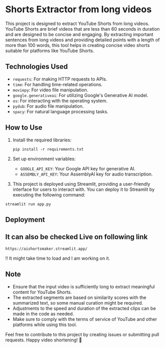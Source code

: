 # Shorts Extractor from long videos

This project is designed to extract YouTube Shorts from long videos. YouTube Shorts are brief videos that are less than 60 seconds in duration and are designed to be concise and engaging. By extracting important sentences from long videos and providing detailed points with a length of more than 100 words, this tool helps in creating concise video shorts suitable for platforms like YouTube Shorts.

## Technologies Used
- `requests`: For making HTTP requests to APIs.
- `time`: For handling time-related operations.
- `moviepy`: For video file manipulation.
- `google.generativeai`: For utilizing Google's Generative AI model.
- `os`: For interacting with the operating system.
- `pydub`: For audio file manipulation.
- `spacy`: For natural language processing tasks.

## How to Use
1. Install the required libraries:
    ```
    pip install -r requirements.txt
    ```

2. Set up environment variables:
    - `GOOGLE_API_KEY`: Your Google API key for generative AI.
    - `ASSEMBLY_API_KEY`: Your AssemblyAI key for audio transcription.

4. This project is deployed using Streamlit, providing a user-friendly interface for users to interact with. You can deploy it to Streamlit by executing the following command:
```
streamlit run app.py
```

## Deployment

## It can also be checked Live on following link 
```
https://aishortsmaker.streamlit.app/
```
!! It might take time to load and I am working on it.

## Note
- Ensure that the input video is sufficiently long to extract meaningful content for YouTube Shorts.
- The extracted segments are based on similarity scores with the summarized text, so some manual curation might be required.
- Adjustments to the speed and duration of the extracted clips can be made in the code as needed.
- Make sure to comply with the terms of service of YouTube and other platforms while using this tool.

Feel free to contribute to this project by creating issues or submitting pull requests. Happy video shortening! 🎥
